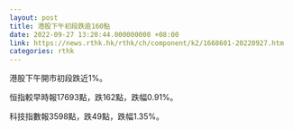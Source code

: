 ```yaml
---
layout: post
title: 港股下午初段跌逾160點
date: 2022-09-27 13:20:44.000000000 +08:00
link: https://news.rthk.hk/rthk/ch/component/k2/1668601-20220927.htm
categories: rthk
---
```


港股下午開市初段跌近1%。

恒指較早時報17693點，跌162點，跌幅0.91%。

科技指數報3598點，跌49點，跌幅1.35%。
